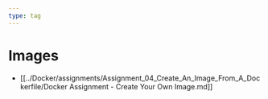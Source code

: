 ```yaml
---
type: tag
---
```

# Images

- [[../Docker/assignments/Assignment_04_Create_An_Image_From_A_Dockerfile/Docker Assignment - Create Your Own Image.md]]
